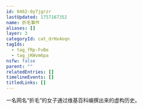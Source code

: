 ```yaml
---
id: 0462-0y7jgrzr
lastUpdated: 1757167352
name: 折毛事件
aliases: []
layer: 3
categoryId: cat_drHx4oqn
tagIds:
  - tag_fRp-FvBe
  - tag_jKWvm6pa
nsfw: false
parent: ""
relatedEntries: []
timelineEvents: []
titledLinks: []
---
```


一名网名“折毛”的女子通过维基百科编撰出来的虚构历史。